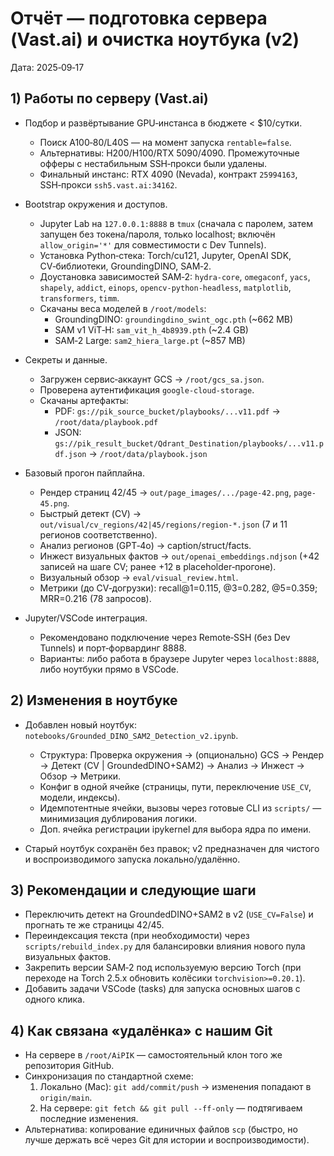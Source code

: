 # Отчёт — подготовка сервера (Vast.ai) и очистка ноутбука (v2)

Дата: 2025‑09‑17

## 1) Работы по серверу (Vast.ai)

- Подбор и развёртывание GPU‑инстанса в бюджете < $10/сутки.
  - Поиск A100‑80/L40S — на момент запуска `rentable=false`.
  - Альтернативы: H200/H100/RTX 5090/4090. Промежуточные офферы с нестабильным SSH‑прокси были удалены.
  - Финальный инстанс: RTX 4090 (Nevada), контракт `25994163`, SSH‑прокси `ssh5.vast.ai:34162`.

- Bootstrap окружения и доступов.
  - Jupyter Lab на `127.0.0.1:8888` в `tmux` (сначала с паролем, затем запущен без токена/пароля, только localhost; включён `allow_origin='*'` для совместимости с Dev Tunnels).
  - Установка Python‑стека: Torch/cu121, Jupyter, OpenAI SDK, CV‑библиотеки, GroundingDINO, SAM‑2.
  - Доустановка зависимостей SAM‑2: `hydra-core`, `omegaconf`, `yacs`, `shapely`, `addict`, `einops`, `opencv-python-headless`, `matplotlib`, `transformers`, `timm`.
  - Скачаны веса моделей в `/root/models`:
    - GroundingDINO: `groundingdino_swint_ogc.pth` (~662 MB)
    - SAM v1 ViT‑H: `sam_vit_h_4b8939.pth` (~2.4 GB)
    - SAM‑2 Large: `sam2_hiera_large.pt` (~857 MB)

- Секреты и данные.
  - Загружен сервис‑аккаунт GCS → `/root/gcs_sa.json`.
  - Проверена аутентификация `google-cloud-storage`.
  - Скачаны артефакты:
    - PDF: `gs://pik_source_bucket/playbooks/...v11.pdf` → `/root/data/playbook.pdf`
    - JSON: `gs://pik_result_bucket/Qdrant_Destination/playbooks/...v11.pdf.json` → `/root/data/playbook.json`

- Базовый прогон пайплайна.
  - Рендер страниц 42/45 → `out/page_images/.../page-42.png`, `page-45.png`.
  - Быстрый детект (CV) → `out/visual/cv_regions/42|45/regions/region-*.json` (7 и 11 регионов соответственно).
  - Анализ регионов (GPT‑4o) → caption/struct/facts.
  - Инжест визуальных фактов → `out/openai_embeddings.ndjson` (+42 записей на шаге CV; ранее +12 в placeholder‑прогоне).
  - Визуальный обзор → `eval/visual_review.html`.
  - Метрики (до CV‑догрузки): recall@1=0.115, @3=0.282, @5=0.359; MRR=0.216 (78 запросов).

- Jupyter/VSCode интеграция.
  - Рекомендовано подключение через Remote‑SSH (без Dev Tunnels) и порт‑форвардинг 8888.
  - Варианты: либо работа в браузере Jupyter через `localhost:8888`, либо ноутбуки прямо в VSCode.

## 2) Изменения в ноутбуке

- Добавлен новый ноутбук: `notebooks/Grounded_DINO_SAM2_Detection_v2.ipynb`.
  - Структура: Проверка окружения → (опционально) GCS → Рендер → Детект (CV | GroundedDINO+SAM2) → Анализ → Инжест → Обзор → Метрики.
  - Конфиг в одной ячейке (страницы, пути, переключение `USE_CV`, модели, индексы).
  - Идемпотентные ячейки, вызовы через готовые CLI из `scripts/` — минимизация дублирования логики.
  - Доп. ячейка регистрации ipykernel для выбора ядра по имени.

- Старый ноутбук сохранён без правок; v2 предназначен для чистого и воспроизводимого запуска локально/удалённо.

## 3) Рекомендации и следующие шаги

- Переключить детект на GroundedDINO+SAM2 в v2 (`USE_CV=False`) и прогнать те же страницы 42/45.
- Переиндексация текста (при необходимости) через `scripts/rebuild_index.py` для балансировки влияния нового пула визуальных фактов.
- Закрепить версии SAM‑2 под используемую версию Torch (при переходе на Torch 2.5.x обновить колёсики `torchvision>=0.20.1`).
- Добавить задачи VSCode (tasks) для запуска основных шагов с одного клика.

## 4) Как связана «удалёнка» с нашим Git

- На сервере в `/root/AiPIK` — самостоятельный клон того же репозитория GitHub.
- Синхронизация по стандартной схеме:
  1) Локально (Mac): `git add/commit/push` → изменения попадают в `origin/main`.
  2) На сервере: `git fetch && git pull --ff-only` — подтягиваем последние изменения.
- Альтернатива: копирование единичных файлов `scp` (быстро, но лучше держать всё через Git для истории и воспроизводимости).

